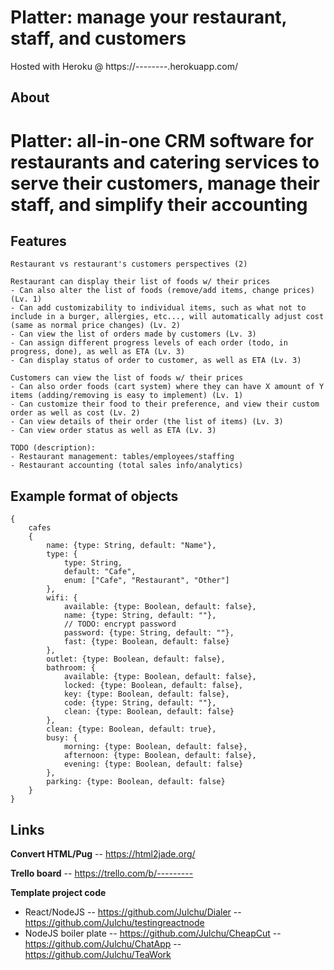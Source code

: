 # Platter: manage your restaurant, staff, and customers
Hosted with Heroku @ https://--------.herokuapp.com/

## About 
# Platter: all-in-one CRM software for restaurants and catering services to serve their customers, manage their staff, and simplify their accounting

## Features
```
Restaurant vs restaurant's customers perspectives (2)

Restaurant can display their list of foods w/ their prices
- Can also alter the list of foods (remove/add items, change prices) (Lv. 1)
- Can add customizability to individual items, such as what not to include in a burger, allergies, etc..., will automatically adjust cost (same as normal price changes) (Lv. 2)
- Can view the list of orders made by customers (Lv. 3)
- Can assign different progress levels of each order (todo, in progress, done), as well as ETA (Lv. 3)
- Can display status of order to customer, as well as ETA (Lv. 3)

Customers can view the list of foods w/ their prices
- Can also order foods (cart system) where they can have X amount of Y items (adding/removing is easy to implement) (Lv. 1)
- Can customize their food to their preference, and view their custom order as well as cost (Lv. 2)
- Can view details of their order (the list of items) (Lv. 3)
- Can view order status as well as ETA (Lv. 3)

TODO (description): 
- Restaurant management: tables/employees/staffing
- Restaurant accounting (total sales info/analytics)

```

## Example format of objects
```
{
	cafes
	{
		name: {type: String, default: "Name"},
		type: {
			type: String,
			default: "Cafe",
			enum: ["Cafe", "Restaurant", "Other"]
		},
		wifi: {
			available: {type: Boolean, default: false},
			name: {type: String, default: ""},
			// TODO: encrypt password
			password: {type: String, default: ""},
			fast: {type: Boolean, default: false}
		},
		outlet: {type: Boolean, default: false},
		bathroom: {
			available: {type: Boolean, default: false},
			locked: {type: Boolean, default: false},
			key: {type: Boolean, default: false},
			code: {type: String, default: ""},
			clean: {type: Boolean, default: false}
		},
		clean: {type: Boolean, default: true},
		busy: {
			morning: {type: Boolean, default: false},
			afternoon: {type: Boolean, default: false},
			evening: {type: Boolean, default: false}
		},
		parking: {type: Boolean, default: false}
	}
}

```

## Links
**Convert HTML/Pug**
-- https://html2jade.org/

**Trello board**
-- https://trello.com/b/---------

**Template project code**
- React/NodeJS
-- https://github.com/Julchu/Dialer
-- https://github.com/Julchu/testingreactnode
- NodeJS boiler plate
-- https://github.com/Julchu/CheapCut
-- https://github.com/Julchu/ChatApp
-- https://github.com/Julchu/TeaWork

